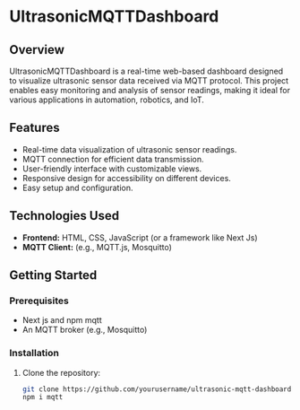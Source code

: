 # UltrasonicMQTTDashboard

## Overview

UltrasonicMQTTDashboard is a real-time web-based dashboard designed to visualize ultrasonic sensor data received via MQTT protocol. This project enables easy monitoring and analysis of sensor readings, making it ideal for various applications in automation, robotics, and IoT.

## Features

- Real-time data visualization of ultrasonic sensor readings.
- MQTT connection for efficient data transmission.
- User-friendly interface with customizable views.
- Responsive design for accessibility on different devices.
- Easy setup and configuration.

## Technologies Used

- **Frontend:** HTML, CSS, JavaScript (or a framework like Next Js)
- **MQTT Client:** (e.g., MQTT.js, Mosquitto)


## Getting Started

### Prerequisites

- Next js and npm mqtt
- An MQTT broker (e.g., Mosquitto)

### Installation

1. Clone the repository:
   ```bash
   git clone https://github.com/yourusername/ultrasonic-mqtt-dashboard.git
   npm i mqtt
